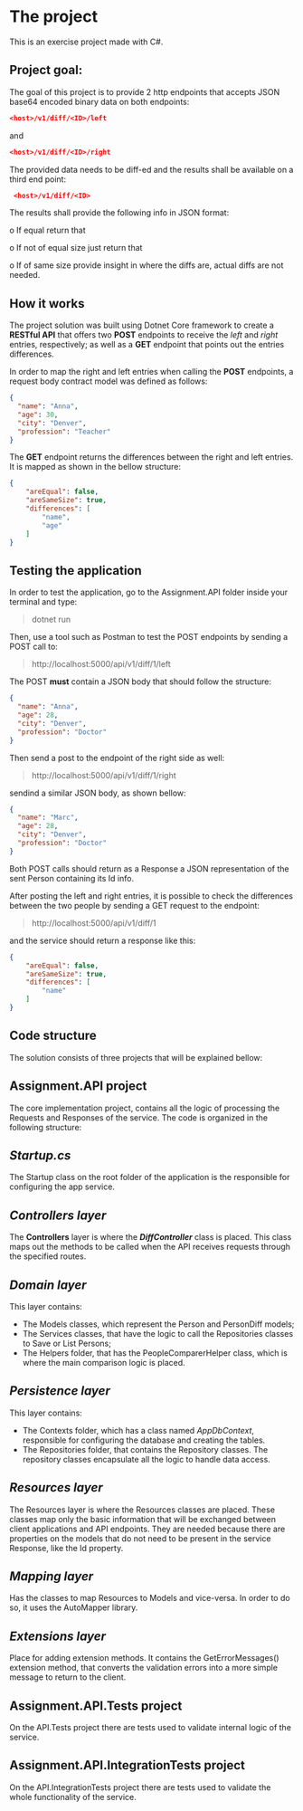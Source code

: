 # The project

This is an exercise project made with C#.

## **Project goal:**

The goal of this project is to provide 2 http endpoints that accepts JSON base64 encoded binary data on both
endpoints:
```json
<host>/v1/diff/<ID>/left
```
 and 
 ```json
 <host>/v1/diff/<ID>/right
 ```
The provided data needs to be diff-ed and the results shall be available on a third end
point:
```json
 <host>/v1/diff/<ID>
```
The results shall provide the following info in JSON format:

o If equal return that

o If not of equal size just return that

o If of same size provide insight in where the diffs are, actual diffs are not needed.

## **How it works**

The project solution was built using Dotnet Core framework to create a **RESTful API** that offers two **POST** endpoints to receive the *left* and *right* entries, respectively; as well as a **GET** endpoint that points out the entries differences.

In order to map the right and left entries when calling the **POST** endpoints, a request body contract model was defined as follows:

```json
{
  "name": "Anna",
  "age": 30,
  "city": "Denver",
  "profession": "Teacher"
}
```

The **GET** endpoint returns the differences between the right and left entries. It is mapped as shown in the bellow structure:
```json
{
    "areEqual": false,
    "areSameSize": true,
    "differences": [
        "name",
        "age"
    ]
}
```


## **Testing the application**
In order to test the application, go to the Assignment.API folder inside your terminal and type:
> dotnet run

Then, use a tool such as Postman to test the POST endpoints by sending a POST call to:
> http://localhost:5000/api/v1/diff/1/left

The POST **must** contain a JSON body that should follow the structure:
```json
{
  "name": "Anna",
  "age": 28,
  "city": "Denver",
  "profession": "Doctor"
}
```

Then send a post to the endpoint of the right side as well:

> http://localhost:5000/api/v1/diff/1/right

sendind a similar JSON body, as shown bellow:
```json
{
  "name": "Marc",
  "age": 28,
  "city": "Denver",
  "profession": "Doctor"
}
```

Both POST calls should return as a Response a JSON representation of the sent Person containing its Id info.

After posting the left and right entries, it is possible to check the differences between the two people by sending a GET request to the endpoint:
>http://localhost:5000/api/v1/diff/1

and the service should return a response like this:
```json
{
    "areEqual": false,
    "areSameSize": true,
    "differences": [
        "name"
    ]
}
```
## **Code structure**
The solution consists of three projects that will be explained bellow:


## Assignment.API project
The core implementation project, contains all the logic of processing the Requests and Responses of the service.
The code is organized in the following structure:

## <em>Startup.cs</em>

The Startup class on the root folder of the application is the responsible for configuring the app service.

## <em>Controllers layer</em>
The **Controllers** layer is where the ***DiffController*** class is placed. This class maps out the methods to be called when the API receives requests through the specified routes. 

## <em>Domain layer</em>
This layer contains:
- The Models classes, which represent the Person and PersonDiff models;
- The Services classes, that have the logic to call the Repositories classes to Save or List Persons;
- The Helpers folder, that has the PeopleComparerHelper class, which is where the main comparison logic is placed.

## <em>Persistence layer</em>
This layer contains:
- The Contexts folder, which has a class named <em>AppDbContext</em>, responsible for configuring the database and creating the tables.
- The Repositories folder, that contains the Repository classes. The repository classes encapsulate all the logic to handle data access. 

## <em>Resources layer</em>
The Resources layer is where the Resources classes are placed. These classes map only the basic information that will be exchanged between client applications and API endpoints. They are needed because there are properties on the models that do not need to be present in the service Response, like the Id property.

## <em>Mapping layer</em>
Has the classes to map Resources to Models and vice-versa. In order to do so, it uses the AutoMapper library.

## <em>Extensions layer</em>
Place for adding extension methods. It contains the GetErrorMessages() extension method, that converts the validation errors into a more simple message to return to the client.


## Assignment.API.Tests project
On the API.Tests project there are tests used to validate internal logic of the service.
## Assignment.API.IntegrationTests project
On the API.IntegrationTests project there are tests used to validate the whole functionality of the service.
